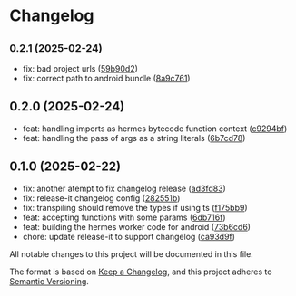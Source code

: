 # Changelog

## <small>0.2.1 (2025-02-24)</small>

* fix: bad project urls ([59b90d2](https://github.com/finalquest/react-native-hermes-worker/commit/59b90d2))
* fix: correct path to android bundle ([8a9c761](https://github.com/finalquest/react-native-hermes-worker/commit/8a9c761))

## 0.2.0 (2025-02-24)

* feat: handling imports as hermes bytecode function context ([c9294bf](https://github.com/finalquest/react-native-hermes-worker/react-native-hermes-worker/commit/c9294bf))
* feat: handling the pass of args as a string literals ([6b7cd78](https://github.com/finalquest/react-native-hermes-worker/react-native-hermes-worker/commit/6b7cd78))

## 0.1.0 (2025-02-22)

* fix: another atempt to fix changelog release ([ad3fd83](https://github.com/finalquest/react-native-hermes-worker/react-native-hermes-worker/commit/ad3fd83))
* fix: release-it changelog config ([282551b](https://github.com/finalquest/react-native-hermes-worker/react-native-hermes-worker/commit/282551b))
* fix: transpiling should remove the types if using ts ([f175bb9](https://github.com/finalquest/react-native-hermes-worker/react-native-hermes-worker/commit/f175bb9))
* feat: accepting functions with some params ([6db716f](https://github.com/finalquest/react-native-hermes-worker/react-native-hermes-worker/commit/6db716f))
* feat: building the hermes worker code for android ([73b6cd6](https://github.com/finalquest/react-native-hermes-worker/react-native-hermes-worker/commit/73b6cd6))
* chore: update release-it to support changelog ([ca93d9f](https://github.com/finalquest/react-native-hermes-worker/react-native-hermes-worker/commit/ca93d9f))

All notable changes to this project will be documented in this file.

The format is based on [Keep a Changelog](https://keepachangelog.com/en/1.0.0/),
and this project adheres to [Semantic Versioning](https://semver.org/spec/v2.0.0.html).
